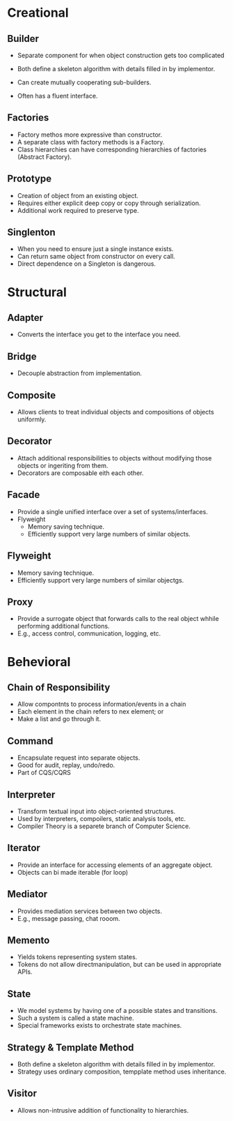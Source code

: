 # Creational

## Builder

- Separate component for when object construction gets too complicated

- Both define a skeleton algorithm with details filled in by implementor.
- Can create mutually cooperating sub-builders.
- Often has a fluent interface.

## Factories

- Factory methos more expressive than constructor.
- A separate class with factory methods is a Factory.
- Class hierarchies can have corresponding hierarchies of factories (Abstract Factory).

## Prototype

- Creation of object from an existing object.
- Requires either explicit deep copy or copy through serialization.
- Additional work required to preserve type.

## Singlenton

- When you need to ensure just a single instance exists.
- Can return same object from constructor on every call.
- Direct dependence on a Singleton is dangerous.

# Structural

## Adapter

- Converts the interface you get to the interface you need.

## Bridge

- Decouple abstraction from implementation.

## Composite

- Allows clients to treat individual objects and compositions of objects uniformly.

## Decorator

- Attach additional responsibilities to objects without modifying those objects or ingeriting from them.
- Decorators are composable eith each other.

## Facade

- Provide a single unified interface over a set of systems/interfaces.
- Flyweight
  - Memory saving technique.
  - Efficiently support very large numbers of similar objects.

## Flyweight

- Memory saving technique.
- Efficiently support very large numbers of similar objectgs.

## Proxy

- Provide a surrogate object that forwards calls to the real object whhile performing additional functions.
- E.g., access control, communication, logging, etc.

# Behevioral

## Chain of Responsibility

- Allow compontnts to process information/events in a chain
- Each element in the chain refers to nex element; or
- Make a list and go through it.

## Command

- Encapsulate request into separate objects.
- Good for audit, replay, undo/redo.
- Part of CQS/CQRS

## Interpreter

- Transform textual input into object-oriented structures.
- Used by interpreters, compoilers, static analysis tools, etc.
- Compiler Theory is a separete branch of Computer Science.

## Iterator

- Provide an interface for accessing elements of an aggregate object.
- Objects can bi made iterable (for loop)

## Mediator

- Provides mediation services between two objects.
- E.g., message passing, chat rooom.

## Memento

- Yields tokens representing system states.
- Tokens do not allow directmanipulation, but can be used in appropriate APIs.

## State

- We model systems by having one of a possible states and transitions.
- Such a system is called a state machine.
- Special frameworks exists to orchestrate state machines.

## Strategy & Template Method

- Both define a skeleton algorithm with details filled in by implementor.
- Strategy uses ordinary composition, tempplate method uses inheritance.

## Visitor

- Allows non-intrusive addition of functionality to hierarchies.
